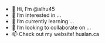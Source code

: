 - 👋 Hi, I’m @alhu45
- 👀 I’m interested in ...
- 🌱 I’m currently learning ...
- 💞️ I’m looking to collaborate on ...
- 📫 Check out my website! hualan.ca

<!---
alhu45/alhu45 is a ✨ special ✨ repository because its `README.md` (this file) appears on your GitHub profile.
You can click the Preview link to take a look at your changes.
--->
